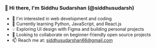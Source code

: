 ### 👋 Hi there, I'm Siddhu Sudarshan (@siddhusudarsh)

- 👀 I'm interested in web development and coding
- 🌱 Currently learning Python, JavaScript, and React.js
- 💡 Exploring UI design with Figma and building personal projects
- 🤝 Looking to collaborate on beginner-friendly open source projects
- 📫 Reach me at: siddhusudarshan66@gmail.com

<!---
siddhusudarsh/siddhusudarsh is a ✨ special ✨ repository because its `README.md` (this file) appears on your GitHub profile.
You can click the Preview link to take a look at your changes.
--->
